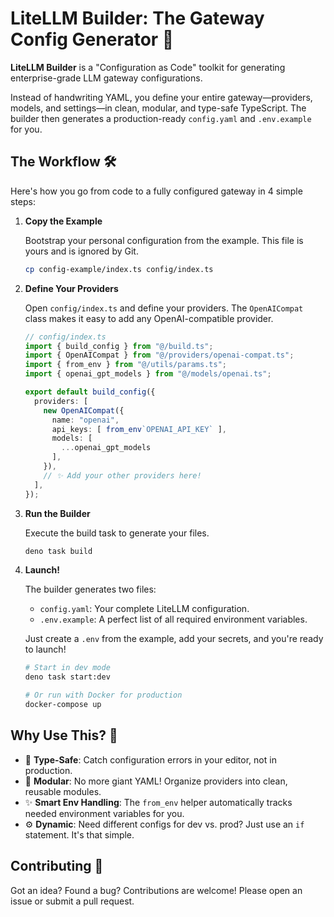 # LiteLLM Builder: The Gateway Config Generator 🚀

**LiteLLM Builder** is a "Configuration as Code" toolkit for generating enterprise-grade LLM gateway configurations.

Instead of handwriting YAML, you define your entire gateway—providers, models, and settings—in clean, modular, and type-safe TypeScript. The builder then generates a production-ready `config.yaml` and `.env.example` for you.

## The Workflow 🛠️

Here's how you go from code to a fully configured gateway in 4 simple steps:

1.  **Copy the Example**

    Bootstrap your personal configuration from the example. This file is yours and is ignored by Git.

    ```bash
    cp config-example/index.ts config/index.ts
    ```

2.  **Define Your Providers**

    Open `config/index.ts` and define your providers. The `OpenAICompat` class makes it easy to add any OpenAI-compatible provider.

    ```typescript
    // config/index.ts
    import { build_config } from "@/build.ts";
    import { OpenAICompat } from "@/providers/openai-compat.ts";
    import { from_env } from "@/utils/params.ts";
    import { openai_gpt_models } from "@/models/openai.ts";

    export default build_config({
      providers: [
        new OpenAICompat({
          name: "openai",
          api_keys: [ from_env`OPENAI_API_KEY` ],
          models: [
            ...openai_gpt_models
          ],
        }),
        // ✨ Add your other providers here!
      ],
    });
    ```

3.  **Run the Builder**

    Execute the build task to generate your files.

    ```bash
    deno task build
    ```

4.  **Launch!**

    The builder generates two files:
    -   `config.yaml`: Your complete LiteLLM configuration.
    -   `.env.example`: A perfect list of all required environment variables.

    Just create a `.env` from the example, add your secrets, and you're ready to launch!

    ```bash
    # Start in dev mode
    deno task start:dev

    # Or run with Docker for production
    docker-compose up
    ```

## Why Use This? 🤔

-   🧠 **Type-Safe**: Catch configuration errors in your editor, not in production.
-   🧩 **Modular**: No more giant YAML! Organize providers into clean, reusable modules.
-   ✨ **Smart Env Handling**: The `from_env` helper automatically tracks needed environment variables for you.
-   ⚙️ **Dynamic**: Need different configs for dev vs. prod? Just use an `if` statement. It's that simple.

## Contributing 🤝

Got an idea? Found a bug? Contributions are welcome! Please open an issue or submit a pull request. 